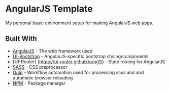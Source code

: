 # AngularJS Template

My personal basic environment setup for making AngularJS web apps.

## Built With

* [AngularJS](https://angularjs.org/) - The web framework used
* [UI-Bootstrap](https://angular-ui.github.io/bootstrap/) - AngularJS-specific bootstrap styling/components
* [UI-Router] (https://ui-router.github.io/ng1/) - State routing for AngularJS
* [SASS](https://sass-lang.com/) - CSS preprocessor
* [Gulp](https://gulpjs.com/) - Workflow automation used for processing scss and and automatic browser reloading
* [NPM](https://www.npmjs.com/) - Package manager  
